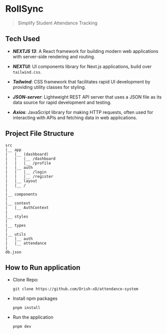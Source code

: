 # RollSync

> Simplify Student Attendance Tracking

## Tech Used

- **_NEXTJS 13_**: A React framework for building modern web applications with server-side rendering and routing.

- **_NEXTUI_**: UI components library for Next.js applications, build over `tailwind.css`.

- **_Tailwind_**: CSS framework that facilitates rapid UI development by providing utility classes for styling.

- **_JSON-server_**: Lightweight REST API server that uses a JSON file as its data source for rapid development and testing.

- **_Axios_**: JavaScript library for making HTTP requests, often used for interacting with APIs and fetching data in web applications.

## Project File Structure

```
src
|__ app
|   |__ (dashboard)
|   |   |__ /dashboard
|   |   |__ /profile
|   |__ auth
|   |   |__ /login
|   |   |__ /register
|   |__ layout
|   |__ /
|
|__ components
|
|__ context
|   |__ AuthContext
|
|__ styles
|
|__ types
|
|__ utils
|   |__ auth
|   |__ attendance
|
db.json
```

## How to Run application

- Clone Repo:

  `git clone https://github.com/Drish-xD/attendance-system`

- Install npm packages

  `pnpm install`

- Run the application

  `pnpm dev`
